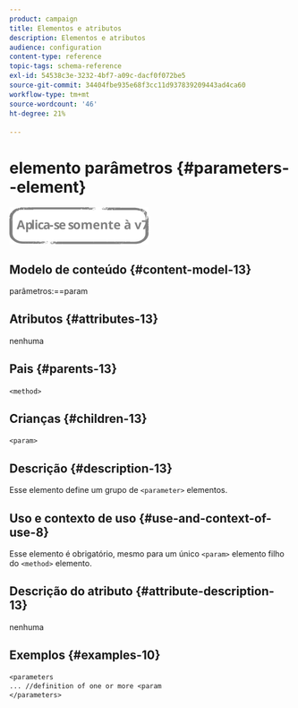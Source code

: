 ```yaml
---
product: campaign
title: Elementos e atributos
description: Elementos e atributos
audience: configuration
content-type: reference
topic-tags: schema-reference
exl-id: 54538c3e-3232-4bf7-a09c-dacf0f072be5
source-git-commit: 34404fbe935e68f3cc11d937839209443ad4ca60
workflow-type: tm+mt
source-wordcount: '46'
ht-degree: 21%

---
```


# elemento parâmetros {#parameters--element}

![](../../../assets/v7-only.svg)

## Modelo de conteúdo {#content-model-13}

parâmetros:==param

## Atributos {#attributes-13}

nenhuma

## Pais {#parents-13}

`<method>`

## Crianças {#children-13}

`<param>`

## Descrição {#description-13}

Esse elemento define um grupo de `<parameter>`  elementos.

## Uso e contexto de uso {#use-and-context-of-use-8}

Esse elemento é obrigatório, mesmo para um único `<param>` elemento filho do `<method>`  elemento.

## Descrição do atributo {#attribute-description-13}

nenhuma

## Exemplos {#examples-10}

```
<parameters
... //definition of one or more <param
</parameters>
```
